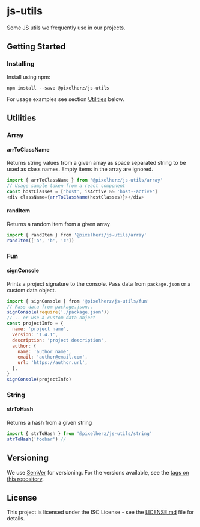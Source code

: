 # js-utils

Some JS utils we frequently use in our projects.


## Getting Started

### Installing

Install using npm:

```
npm install --save @pixelherz/js-utils
```

For usage examples see section [Utilities](#utilities) below. 


## Utilities

### Array

#### arrToClassName

Returns string values from a given array as space separated string to be used as class names. Empty items in the array are ignored.

```js
import { arrToClassName } from '@pixelherz/js-utils/array'
// Usage sample taken from a react component
const hostClasses = ['host', isActive && 'host--active']
<div className={arrToClassName(hostClasses)}></div>
```

#### randItem

Returns a random item from a given array

```js
import { randItem } from '@pixelherz/js-utils/array'
randItem(['a', 'b', 'c'])
```

### Fun

#### signConsole

Prints a project signature to the console. Pass data from `package.json` or a custom data object. 

```js
import { signConsole } from '@pixelherz/js-utils/fun'
// Pass data from package.json..
signConsole(require('./package.json'))
// .. or use a custom data object
const projectInfo = {
  name: 'project name',
  version: '1.4.1',
  description: 'project description',
  author: {
    name: 'author name',
    email: 'author@email.com',
    url: 'https://author.url',
  },
}
signConsole(projectInfo)
```

### String

#### strToHash

Returns a hash from a given string

```js
import { strToHash } from '@pixelherz/js-utils/string'
strToHash('foobar') // 
```


## Versioning

We use [SemVer](http://semver.org/) for versioning. For the versions available, see the [tags on this repository](https://github.com/Pixelherz/js-utils/tags). 


## License

This project is licensed under the ISC License - see the [LICENSE.md](LICENSE.md) file for details.
